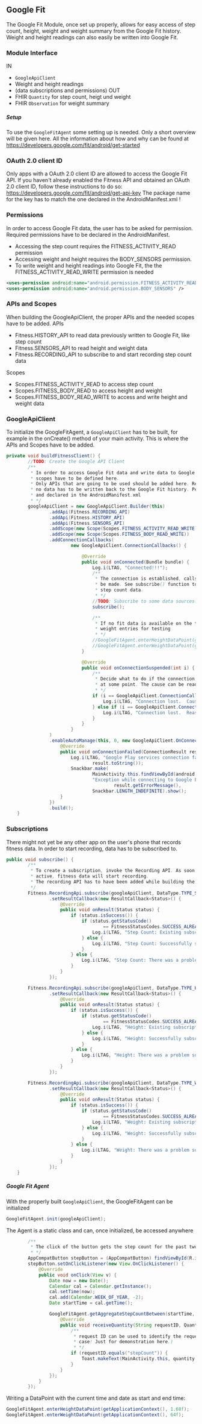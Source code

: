 Google Fit
----------
The Google Fit Module, once set up properly, allows for easy access of step count, height, weight and weight summary from the Google Fit history.
Weight and height readings can also easily be written into Google Fit.

### Module Interface

IN
- `GoogleApiClient`
- Weight and height readings
- (data subscriptions and permissions)
OUT
- FHIR `Quantity` for step count, heigt und weight
- FHIR `Observation` for weight summary

##### Setup

To use the `GoogleFitAgent` some setting up is needed. Only a short overview will be given here.
All the information about how and why can be found at https://developers.google.com/fit/android/get-started

### OAuth 2.0 client ID
Only apps with a OAuth 2.0 client ID are allowed to access the Google Fit API.
If you haven't already enabled the Fitness API and obtained an OAuth 2.0 client ID, follow these instructions to do so:
https://developers.google.com/fit/android/get-api-key
The package name for the key has to match the one declared in the AndroidManifest.xml !

### Permissions

In order to access Google Fit data, the user has to be asked for permission. Required permissions have to be declared in the AndroidManifest.
- Accessing the step count requires the FITNESS_ACTIVITY_READ permission
- Accessing weight and height requires the BODY_SENSORS permission.
- To write weight and height readings into Google Fit, the the FITNESS_ACTIVITY_READ_WRITE permission is needed

```xml
<uses-permission android:name="android.permission.FITNESS_ACTIVITY_READ_WRITE" />
<uses-permission android:name="android.permission.BODY_SENSORS" />
```

### APIs and Scopes

When building the GoogleApiClient, the proper APIs and the needed scopes have to be added.
APIs
- Fitness.HISTORY_API to read data previously written to Google Fit, like step count
- Fitness.SENSORS_API to read height and weight data
- Fitness.RECORDING_API to subscribe to and start recording step count data

Scopes
- Scopes.FITNESS_ACTIVITY_READ to access step count
- Scopes.FITNESS_BODY_READ to access height and weight
- Scopes.FITNESS_BODY_READ_WRITE to access and write height and weight data


### GoogleApiClient

To initialize the GoogleFitAgent, a `GoogleApiClient` has to be built, for example in the onCreate() method of your main activity. This is where the APIs and Scopes have to be added.

```java
private void buildFitnessClient() {
        //TODO: Create the Google API Client
        /**
         * In order to access Google Fit data and write data to Google Fit history, the APIs and
         * scopes have to be defined here.
         * Only APIs that are going to be used should be added here. Read only scopes can be used if
         * no data has to be written back to the Google Fit history. Permissions have to be asked for
         * and declared in the AndroidManifest.xml
         * */
        googleApiClient = new GoogleApiClient.Builder(this)
                .addApi(Fitness.RECORDING_API)
                .addApi(Fitness.HISTORY_API)
                .addApi(Fitness.SENSORS_API)
                .addScope(new Scope(Scopes.FITNESS_ACTIVITY_READ_WRITE))
                .addScope(new Scope(Scopes.FITNESS_BODY_READ_WRITE))
                .addConnectionCallbacks(
                        new GoogleApiClient.ConnectionCallbacks() {

                            @Override
                            public void onConnected(Bundle bundle) {
                                Log.i(LTAG, "Connected!!!");
                                /**
                                 * The connection is established, calls to the Fitness APIs can now
                                 * be made. See subscribe() function to see how to subscribe to i.e.
                                 * step count data.
                                 * */
                                //TODO: Subscribe to some data sources!
                                subscribe();

                                /**
                                 * If no fit data is available on the test phone, create height and
                                 * weight entries for testing
                                 * */
                                //GoogleFitAgent.enterHeightDataPoint(getApplicationContext(), 1.68f);
                                //GoogleFitAgent.enterWeightDataPoint(getApplicationContext(), 64f);
                            }

                            @Override
                            public void onConnectionSuspended(int i) {
                                /**
                                 * Decide what to do if the connection to the Fitness sensors is lost
                                 * at some point. The cause can be read from the ConnectionCallbacks
                                 * */
                                if (i == GoogleApiClient.ConnectionCallbacks.CAUSE_NETWORK_LOST) {
                                    Log.i(LTAG, "Connection lost.  Cause: Network Lost.");
                                } else if (i == GoogleApiClient.ConnectionCallbacks.CAUSE_SERVICE_DISCONNECTED) {
                                    Log.i(LTAG, "Connection lost.  Reason: Service Disconnected");
                                }
                            }
                        }
                )
                .enableAutoManage(this, 0, new GoogleApiClient.OnConnectionFailedListener() {
                    @Override
                    public void onConnectionFailed(ConnectionResult result) {
                        Log.i(LTAG, "Google Play services connection failed. Cause: " +
                                result.toString());
                        Snackbar.make(
                                MainActivity.this.findViewById(android.R.id.content),
                                "Exception while connecting to Google Play services: " +
                                        result.getErrorMessage(),
                                Snackbar.LENGTH_INDEFINITE).show();
                    }
                })
                .build();
    }
```

### Subscriptions

There might not yet be any other app on the user's phone that records fitness data. In order to start recording, data has to be subscribed to.
```java
public void subscribe() {
        /**
         * To create a subscription, invoke the Recording API. As soon as the subscription is
         * active, fitness data will start recording.
         * The recording API has to have been added while building the FitnessClient!
         */
        Fitness.RecordingApi.subscribe(googleApiClient, DataType.TYPE_STEP_COUNT_DELTA)
                .setResultCallback(new ResultCallback<Status>() {
                    @Override
                    public void onResult(Status status) {
                        if (status.isSuccess()) {
                            if (status.getStatusCode()
                                    == FitnessStatusCodes.SUCCESS_ALREADY_SUBSCRIBED) {
                                Log.i(LTAG, "Step Count: Existing subscription for activity detected.");
                            } else {
                                Log.i(LTAG, "Step Count: Successfully subscribed!");
                            }
                        } else {
                            Log.i(LTAG, "Step Count: There was a problem subscribing.");
                        }
                    }
                });

        Fitness.RecordingApi.subscribe(googleApiClient, DataType.TYPE_HEIGHT)
                .setResultCallback(new ResultCallback<Status>() {
                    @Override
                    public void onResult(Status status) {
                        if (status.isSuccess()) {
                            if (status.getStatusCode()
                                    == FitnessStatusCodes.SUCCESS_ALREADY_SUBSCRIBED) {
                                Log.i(LTAG, "Height: Existing subscription for activity detected.");
                            } else {
                                Log.i(LTAG, "Height: Successfully subscribed!");
                            }
                        } else {
                            Log.i(LTAG, "Height: There was a problem subscribing.");
                        }
                    }
                });

        Fitness.RecordingApi.subscribe(googleApiClient, DataType.TYPE_WEIGHT)
                .setResultCallback(new ResultCallback<Status>() {
                    @Override
                    public void onResult(Status status) {
                        if (status.isSuccess()) {
                            if (status.getStatusCode()
                                    == FitnessStatusCodes.SUCCESS_ALREADY_SUBSCRIBED) {
                                Log.i(LTAG, "Weight: Existing subscription for activity detected.");
                            } else {
                                Log.i(LTAG, "Weight: Successfully subscribed!");
                            }
                        } else {
                            Log.i(LTAG, "Weight: There was a problem subscribing.");
                        }
                    }
                });
    }
```

##### Google Fit Agent

With the properly built `GoogleApiClient`, the GoogleFitAgent can be initialized
```java
GoogleFitAgent.init(googleApiClient);
```

The Agent is a static class and can, once initialized, be accessed anywhere
```java
        /**
         * The click of the button gets the step count for the past two weeks and shows it in a toast notification.
         * */
        AppCompatButton stepButton = (AppCompatButton) findViewById(R.id.step_button);
        stepButton.setOnClickListener(new View.OnClickListener() {
            @Override
            public void onClick(View v) {
                Date now = new Date();
                Calendar cal = Calendar.getInstance();
                cal.setTime(now);
                cal.add(Calendar.WEEK_OF_YEAR, -2);
                Date startTime = cal.getTime();

                GoogleFitAgent.getAggregateStepCountBetween(startTime, now, "stepCount", new GoogleFitAgent.QuantityReceiver() {
                    @Override
                    public void receiveQuantity(String requestID, Quantity quantity) {
                        /**
                         * request ID can be used to identify the request. (Not necessary in this
                         * case! Just for demonstration here.)
                         * */
                        if (requestID.equals("stepCount")) {
                            Toast.makeText(MainActivity.this, quantity.getValue().intValue() + " " + quantity.getUnit(), Toast.LENGTH_SHORT).show();
                        }
                    }
                });
            }
        });
```

Writing a DataPoint with the current time and date as start and end time:
```java
GoogleFitAgent.enterHeightDataPoint(getApplicationContext(), 1.68f);
GoogleFitAgent.enterWeightDataPoint(getApplicationContext(), 64f);
```


